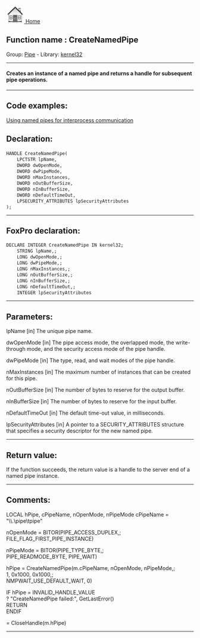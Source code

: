 [<img src="../../images/home.png"> Home ](https://github.com/VFPX/Win32API)  

## Function name : CreateNamedPipe
Group: [Pipe](../../functions_group.md#Pipe)  -  Library: [kernel32](../../../libraries.md#kernel32)  
***  


#### Creates an instance of a named pipe and returns a handle for subsequent pipe operations. 
***  


## Code examples:
[Using named pipes for interprocess communication](../../samples/sample_522.md)  

## Declaration:
```foxpro  
HANDLE CreateNamedPipe(
	LPCTSTR lpName,
	DWORD dwOpenMode,
	DWORD dwPipeMode,
	DWORD nMaxInstances,
	DWORD nOutBufferSize,
	DWORD nInBufferSize,
	DWORD nDefaultTimeOut,
	LPSECURITY_ATTRIBUTES lpSecurityAttributes
);  
```  
***  


## FoxPro declaration:
```foxpro  
DECLARE INTEGER CreateNamedPipe IN kernel32;
	STRING lpName,;
	LONG dwOpenMode,;
	LONG dwPipeMode,;
	LONG nMaxInstances,;
	LONG nOutBufferSize,;
	LONG nInBufferSize,;
	LONG nDefaultTimeOut,;
	INTEGER lpSecurityAttributes  
```  
***  


## Parameters:
lpName 
[in] The unique pipe name.

dwOpenMode 
[in] The pipe access mode, the overlapped mode, the write-through mode, and the security access mode of the pipe handle.

dwPipeMode 
[in] The type, read, and wait modes of the pipe handle.

nMaxInstances 
[in] The maximum number of instances that can be created for this pipe. 

nOutBufferSize 
[in] The number of bytes to reserve for the output buffer. 

nInBufferSize 
[in] The number of bytes to reserve for the input buffer.

nDefaultTimeOut 
[in] The default time-out value, in milliseconds.

lpSecurityAttributes 
[in] A pointer to a SECURITY_ATTRIBUTES structure that specifies a security descriptor for the new named pipe.  
***  


## Return value:
If the function succeeds, the return value is a handle to the server end of a named pipe instance.  
***  


## Comments:
<div class="precode">LOCAL hPipe, cPipeName, nOpenMode, nPipeMode  
cPipeName = "\\.\pipe\tpipe"  
  
nOpenMode = BITOR(PIPE_ACCESS_DUPLEX,;  
	FILE_FLAG_FIRST_PIPE_INSTANCE)  
  
nPipeMode = BITOR(PIPE_TYPE_BYTE,;  
	PIPE_READMODE_BYTE, PIPE_WAIT)  
  
hPipe = CreateNamedPipe(m.cPipeName, nOpenMode, nPipeMode,;  
	1, 0x1000, 0x1000,;  
	NMPWAIT_USE_DEFAULT_WAIT, 0)  
  
IF hPipe = INVALID_HANDLE_VALUE  
	? "CreateNamedPipe failed:", GetLastError()  
	RETURN  
ENDIF  
  
= CloseHandle(m.hPipe)  
</div>  
  
***  

